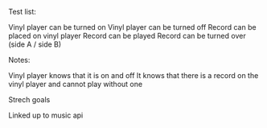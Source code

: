 Test list:

Vinyl player can be turned on 
Vinyl player can be turned off
Record can be placed on vinyl player 
Record can be played
Record can be turned over (side A / side B)

Notes:

Vinyl player knows that it is on and off
It knows that there is a record on the vinyl player and cannot play without one

Strech goals

Linked up to music api